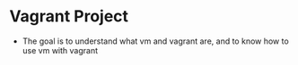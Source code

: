 # Vagrant Project
- The goal is to understand what vm and vagrant are, and to know how to use vm with vagrant
